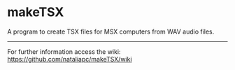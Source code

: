 # makeTSX

A program to create TSX files for MSX computers from WAV audio files.

***

For further information access the wiki:  
https://github.com/nataliapc/makeTSX/wiki
